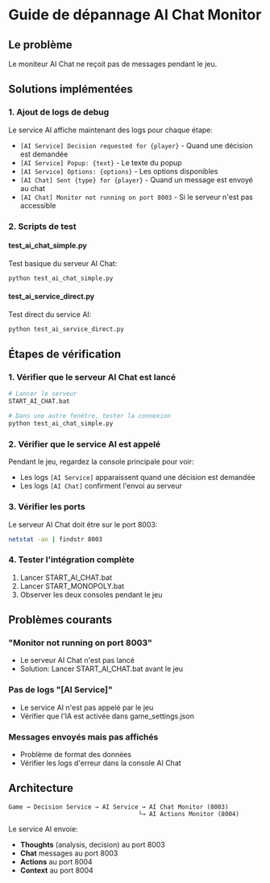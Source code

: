 # Guide de dépannage AI Chat Monitor

## Le problème
Le moniteur AI Chat ne reçoit pas de messages pendant le jeu.

## Solutions implémentées

### 1. Ajout de logs de debug
Le service AI affiche maintenant des logs pour chaque étape:
- `[AI Service] Decision requested for {player}` - Quand une décision est demandée
- `[AI Service] Popup: {text}` - Le texte du popup
- `[AI Service] Options: {options}` - Les options disponibles
- `[AI Chat] Sent {type} for {player}` - Quand un message est envoyé au chat
- `[AI Chat] Monitor not running on port 8003` - Si le serveur n'est pas accessible

### 2. Scripts de test

#### test_ai_chat_simple.py
Test basique du serveur AI Chat:
```bash
python test_ai_chat_simple.py
```

#### test_ai_service_direct.py
Test direct du service AI:
```bash
python test_ai_service_direct.py
```

## Étapes de vérification

### 1. Vérifier que le serveur AI Chat est lancé
```bash
# Lancer le serveur
START_AI_CHAT.bat

# Dans une autre fenêtre, tester la connexion
python test_ai_chat_simple.py
```

### 2. Vérifier que le service AI est appelé
Pendant le jeu, regardez la console principale pour voir:
- Les logs `[AI Service]` apparaissent quand une décision est demandée
- Les logs `[AI Chat]` confirment l'envoi au serveur

### 3. Vérifier les ports
Le serveur AI Chat doit être sur le port 8003:
```bash
netstat -an | findstr 8003
```

### 4. Tester l'intégration complète
1. Lancer START_AI_CHAT.bat
2. Lancer START_MONOPOLY.bat
3. Observer les deux consoles pendant le jeu

## Problèmes courants

### "Monitor not running on port 8003"
- Le serveur AI Chat n'est pas lancé
- Solution: Lancer START_AI_CHAT.bat avant le jeu

### Pas de logs "[AI Service]"
- Le service AI n'est pas appelé par le jeu
- Vérifier que l'IA est activée dans game_settings.json

### Messages envoyés mais pas affichés
- Problème de format des données
- Vérifier les logs d'erreur dans la console AI Chat

## Architecture
```
Game → Decision Service → AI Service → AI Chat Monitor (8003)
                                    └→ AI Actions Monitor (8004)
```

Le service AI envoie:
- **Thoughts** (analysis, decision) au port 8003
- **Chat** messages au port 8003  
- **Actions** au port 8004
- **Context** au port 8004